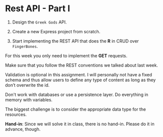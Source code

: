 # Rest API - Part I

1. Design the `Greek Gods` API.


2. Create a new Express project from scratch. 


3. Start implementing the REST API that does the **R** in CRUD over `FingerBones`. 

For this week you only need to implement the **GET** requests.

Make sure that you follow the REST conventions we talked about last week.

 
Validation is optional in this assignment. I will personally not have a fixed schema and thus allow users to define any type of content as long as they don’t overwrite the id.


Don't work with databases or use a persistence layer. Do everything in memory with variables. 

The biggest challenge is to consider the appropriate data type for the resources. 

 
**Hand-in**: Since we will solve it in class, there is no hand-in. Please do it in advance, though. 